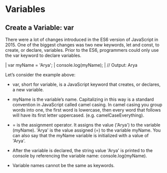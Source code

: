 # Variables

## Create a Variable: var

There were a lot of changes introduced in the ES6 version of JavaScript in 2015. One of the biggest changes was two new keywords, let and const, to create, or declare, variables. Prior to the ES6, programmers could only use the var keyword to declare variables.

| var myName = 'Arya';
| console.log(myName);
| // Output: Arya

Let’s consider the example above:

- var, short for variable, is a JavaScript keyword that creates, or declares, a new variable.

- myName is the variable’s name. Capitalizing in this way is a standard convention in JavaScript called camel casing. In camel casing you group words into one, the first word is lowercase, then every word that follows will have its first letter uppercased. (e.g. camelCaseEverything).

- = is the assignment operator. It assigns the value ('Arya') to the variable (myName).
'Arya' is the value assigned (=) to the variable myName. You can also say that the myName variable is initialized with a value of 'Arya'.

- After the variable is declared, the string value 'Arya' is printed to the console by referencing the variable name: console.log(myName).

- Variable names cannot be the same as keywords.